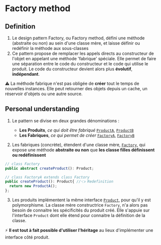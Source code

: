 # Factory method

## Definition

1. Le design pattern Factory, ou Factory method, défini une méthode (abstraite ou non) au sein d'une classe mère, et laisse définir ou redéfinir la méthode aux sous-classes
2. Ce pattern propose de remplacer les appels directs au constructeur de l'objet en appelant une méthode 'fabrique' spéciale. Elle permet de faire une séparation entre le code du constructeur et le code qui utilise le produit. Le code du constructeur devient alors plus **évolutif**, **indépendant**.

⚠️ La méthode fabrique n'est pas obligée de **créer** tout le temps de nouvelles instances. Elle peut retourner des objets depuis un cache, un réservoir d'objets ou une autre source.

## Personal understanding

1. Le pattern se divise en deux grandes dénominations :

   - **Les Produits**, <em>ce qui doit être fabriqué</em>
     [`ProductA`](./ProductA.ts), [`ProductB`](./ProductB.ts)
   - **Les Fabriques**, <em>ce qui permet de créer</em>
     [`FactoryA`](./FactoryA.ts), [`FactoryB`](./FactoryB.ts)

2. Les fabriques (concrète), étendent d'une classe mère, [`Factory`](./Factory.ts), qui expose une méthode **abstraite ou non** que **les classe filles définissent ou redéfinissent**

```ts
// class Factory
public abstract createProduct(): Product;

// class FactoryA extends class Factory
public createProduct(): Product{ //👈 Redefinition
  return new ProductA();
};
```

3. Les produits implémentent la même interface [`Product`](./Product.ts), pour qu'il y est polymorphisme. La classe mère constructrice `Factory`, n'a alors pas besoin de connaitre les spécificités du produit créé. Elle s'appuie sur l'interface `Product` dont elle étend pour connaitre la définition de la classe.

⚡ **Il est tout à fait possible d'utiliser l'héritage** au lieux d'implémenter une interface côté produit.
